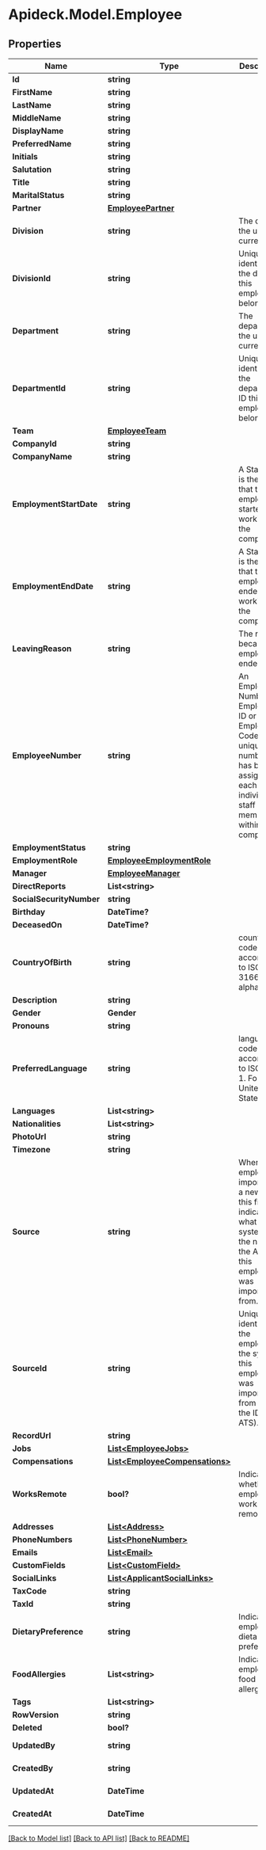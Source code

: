 # Apideck.Model.Employee

## Properties

Name | Type | Description | Notes
------------ | ------------- | ------------- | -------------
**Id** | **string** |  | [readonly] 
**FirstName** | **string** |  | [optional] 
**LastName** | **string** |  | [optional] 
**MiddleName** | **string** |  | [optional] 
**DisplayName** | **string** |  | [optional] 
**PreferredName** | **string** |  | [optional] 
**Initials** | **string** |  | [optional] 
**Salutation** | **string** |  | [optional] 
**Title** | **string** |  | [optional] 
**MaritalStatus** | **string** |  | [optional] 
**Partner** | [**EmployeePartner**](EmployeePartner.md) |  | [optional] 
**Division** | **string** | The division the user is currently in. | [optional] 
**DivisionId** | **string** | Unique identifier of the division this employee belongs to. | [optional] 
**Department** | **string** | The department the user is currently in. | [optional] 
**DepartmentId** | **string** | Unique identifier of the department ID this employee belongs to. | [optional] 
**Team** | [**EmployeeTeam**](EmployeeTeam.md) |  | [optional] 
**CompanyId** | **string** |  | [optional] 
**CompanyName** | **string** |  | [optional] 
**EmploymentStartDate** | **string** | A Start Date is the date that the employee started working at the company | [optional] 
**EmploymentEndDate** | **string** | A Start Date is the date that the employee ended working at the company | [optional] 
**LeavingReason** | **string** | The reason because the employment ended | [optional] 
**EmployeeNumber** | **string** | An Employee Number, Employee ID or Employee Code, is a unique number that has been assigned to each individual staff member within a company. | [optional] 
**EmploymentStatus** | **string** |  | [optional] 
**EmploymentRole** | [**EmployeeEmploymentRole**](EmployeeEmploymentRole.md) |  | [optional] 
**Manager** | [**EmployeeManager**](EmployeeManager.md) |  | [optional] 
**DirectReports** | **List&lt;string&gt;** |  | [optional] 
**SocialSecurityNumber** | **string** |  | [optional] 
**Birthday** | **DateTime?** |  | [optional] 
**DeceasedOn** | **DateTime?** |  | [optional] 
**CountryOfBirth** | **string** | country code according to ISO 3166-1 alpha-2. | [optional] 
**Description** | **string** |  | [optional] 
**Gender** | **Gender** |  | [optional] 
**Pronouns** | **string** |  | [optional] 
**PreferredLanguage** | **string** | language code according to ISO 639-1. For the United States - EN | [optional] 
**Languages** | **List&lt;string&gt;** |  | [optional] 
**Nationalities** | **List&lt;string&gt;** |  | [optional] 
**PhotoUrl** | **string** |  | [optional] 
**Timezone** | **string** |  | [optional] 
**Source** | **string** | When the employee is imported as a new hire, this field indicates what system (e.g. the name of the ATS) this employee was imported from. | [optional] 
**SourceId** | **string** | Unique identifier of the employee in the system this employee was imported from (e.g. the ID in the ATS). | [optional] 
**RecordUrl** | **string** |  | [optional] 
**Jobs** | [**List&lt;EmployeeJobs&gt;**](EmployeeJobs.md) |  | [optional] 
**Compensations** | [**List&lt;EmployeeCompensations&gt;**](EmployeeCompensations.md) |  | [optional] 
**WorksRemote** | **bool?** | Indicates whether the employee works remote | [optional] 
**Addresses** | [**List&lt;Address&gt;**](Address.md) |  | [optional] 
**PhoneNumbers** | [**List&lt;PhoneNumber&gt;**](PhoneNumber.md) |  | [optional] 
**Emails** | [**List&lt;Email&gt;**](Email.md) |  | [optional] 
**CustomFields** | [**List&lt;CustomField&gt;**](CustomField.md) |  | [optional] 
**SocialLinks** | [**List&lt;ApplicantSocialLinks&gt;**](ApplicantSocialLinks.md) |  | [optional] 
**TaxCode** | **string** |  | [optional] 
**TaxId** | **string** |  | [optional] 
**DietaryPreference** | **string** | Indicate the employee&#39;s dietary preference. | [optional] 
**FoodAllergies** | **List&lt;string&gt;** | Indicate the employee&#39;s food allergies. | [optional] 
**Tags** | **List&lt;string&gt;** |  | [optional] 
**RowVersion** | **string** |  | [optional] 
**Deleted** | **bool?** |  | [optional] 
**UpdatedBy** | **string** |  | [optional] [readonly] 
**CreatedBy** | **string** |  | [optional] [readonly] 
**UpdatedAt** | **DateTime** |  | [optional] [readonly] 
**CreatedAt** | **DateTime** |  | [optional] [readonly] 

[[Back to Model list]](../README.md#documentation-for-models) [[Back to API list]](../README.md#documentation-for-api-endpoints) [[Back to README]](../README.md)

